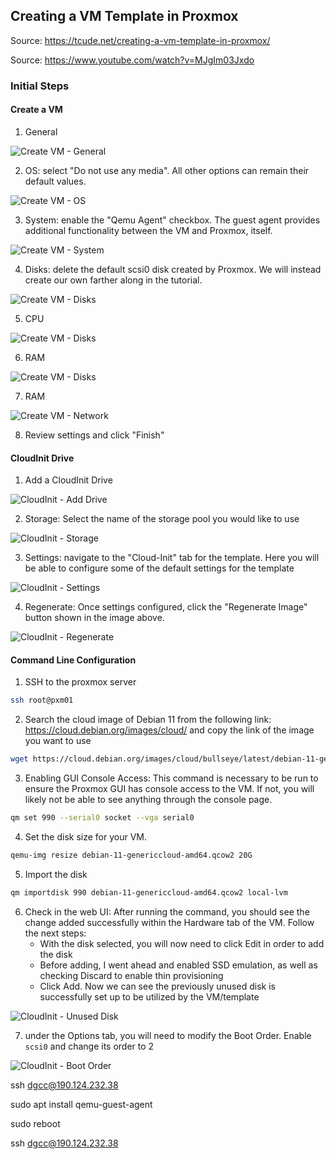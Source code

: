 ## Creating a VM Template in Proxmox

Source: https://tcude.net/creating-a-vm-template-in-proxmox/

Source: https://www.youtube.com/watch?v=MJgIm03Jxdo

### Initial Steps

#### Create a VM 

1.  General

![Create VM - General](https://github.com/gerabarud/devops/blob/main/proxmox/images/CreateVM-General.png)

2.  OS: select "Do not use any media". All other options can remain their default values.

![Create VM - OS](https://github.com/gerabarud/devops/blob/main/proxmox/images/CreateVM-OS.png)

3. System: enable the "Qemu Agent" checkbox.  The guest agent provides additional functionality between the VM and Proxmox, itself.

![Create VM - System](https://github.com/gerabarud/devops/blob/main/proxmox/images/CreateVM-System.png)

4. Disks: delete the default scsi0 disk created by Proxmox.  We will instead create our own farther along in the tutorial.

![Create VM - Disks](https://github.com/gerabarud/devops/blob/main/proxmox/images/CreateVM-Disks.png) 

5. CPU

![Create VM - Disks](https://github.com/gerabarud/devops/blob/main/proxmox/images/CreateVM-CPU.png) 

6. RAM

![Create VM - Disks](https://github.com/gerabarud/devops/blob/main/proxmox/images/CreateVM-RAM.png) 

7. RAM

![Create VM - Network](https://github.com/gerabarud/devops/blob/main/proxmox/images/CreateVM-Network.png) 

8. Review settings and click "Finish"

#### CloudInit Drive

1. Add a CloudInit Drive

![CloudInit - Add Drive](https://github.com/gerabarud/devops/blob/main/proxmox/images/CloudInit-Drive.png)

2. Storage: Select the name of the storage pool you would like to use

![CloudInit - Storage](https://github.com/gerabarud/devops/blob/main/proxmox/images/CloudInit-Storage.png)

3. Settings: navigate to the "Cloud-Init" tab for the template.  Here you will be able to configure some of the default settings for the template

![CloudInit - Settings](https://github.com/gerabarud/devops/blob/main/proxmox/images/CloudInit-Settings.png)

4. Regenerate: Once settings configured, click the "Regenerate Image" button shown in the image above.

![CloudInit - Regenerate](https://github.com/gerabarud/devops/blob/main/proxmox/images/CloudInit-Regenerate.png)

#### Command Line Configuration

1. SSH to the proxmox server

```bash
ssh root@pxm01
```

2.  Search the cloud image of Debian 11 from the following link: https://cloud.debian.org/images/cloud/ and copy the link of the image you want to use
```bash
wget https://cloud.debian.org/images/cloud/bullseye/latest/debian-11-genericcloud-amd64.qcow2
```

3. Enabling GUI Console Access: This command is necessary to be run to ensure the Proxmox GUI has console access to the VM.  If not, you will likely not be able to see anything through the console page.

```bash
qm set 990 --serial0 socket --vga serial0
```

4. Set the disk size for your VM.
   
```bash
qemu-img resize debian-11-genericcloud-amd64.qcow2 20G
```

5. Import the disk
   
```bash
qm importdisk 990 debian-11-genericcloud-amd64.qcow2 local-lvm
```

6. Check in the web UI: After running the command, you should see the change added successfully within the Hardware tab of the VM. Follow the next steps:
   - With the disk selected, you will now need to click Edit in order to add the disk
   - Before adding, I went ahead and enabled SSD emulation, as well as checking Discard to enable thin provisioning
   - Click Add. Now we can see the previously unused disk is successfully set up to be utilized by the VM/template

![CloudInit - Unused Disk](https://github.com/gerabarud/devops/blob/main/proxmox/images/UnusedDisk.png)

7. under the Options tab, you will need to modify the Boot Order. Enable `scsi0` and change its order to 2

![CloudInit - Boot Order](https://github.com/gerabarud/devops/blob/main/proxmox/images/BootOrder.png)




ssh dgcc@190.124.232.38

sudo apt install qemu-guest-agent

sudo reboot

ssh dgcc@190.124.232.38
